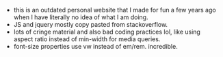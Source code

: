 - this is an outdated personal website that I made for fun a few years ago when I have literally no idea of what I am doing.
- JS and jquery mostly copy pasted from stackoverflow.
- lots of cringe material and also bad coding practices lol, like using aspect ratio instead of min-width for media queries.
- font-size properties use vw instead of em/rem. incredible.
